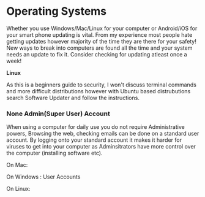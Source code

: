 # **Operating Systems**

Whether you use Windows/Mac/Linux for your computer or Android/iOS for your smart phone updating is vital. From my experience most people hate getting updates however majority of the time they are there for your safety! New ways to break into computers are found all the time and your system needs an update to fix it. Consider checking for updating atleast once a week!



**Linux**

As this is a beginners guide to security, I won't discuss terminal commands and more difficult distributions however with Ubuntu based distrubutions search Software Updater and follow the instructions.

### None Admin\(Super User\) Account

When using a computer for daily use you do not require Administrative powers, Browsing the web, checking emails can be done on a standard user account. By logging onto your standard account it makes it harder for viruses to get into your computer as Adminsitrators have more control over the computer \(installing software etc\).

On Mac:

On Windows : User Accounts

On Linux:

